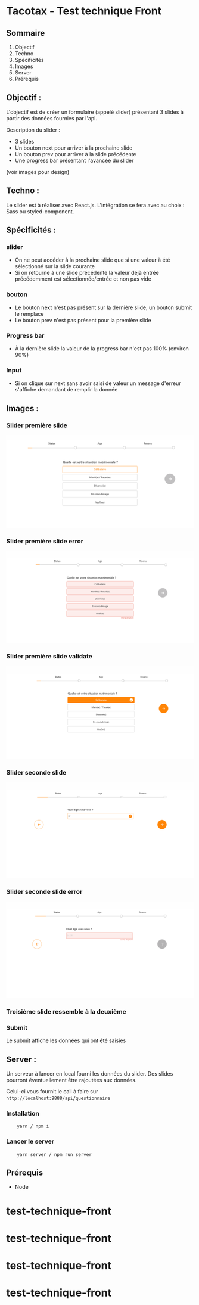 # Tacotax - Test technique Front
## Sommaire
1. Objectif
2. Techno
3. Spécificités
4. Images
5. Server
6. Prérequis

## Objectif :
L'objectif est de créer un formulaire (appelé slider) présentant 3 slides à partir des données fournies par l'api.

Description du slider :

* 3 slides
* Un bouton next pour arriver à la prochaine slide
* Un bouton prev pour arriver à la slide précédente
* Une progress bar présentant l'avancée du slider

(voir images pour design)

## Techno :
Le slider est à réaliser avec React.js.
L'intégration se fera avec au choix : Sass ou styled-component.

## Spécificités :
### slider
* On ne peut accéder à la prochaine slide que si une valeur à été sélectionné sur la slide courante
* Si on retourne à une slide précédente la valeur déjà entrée précédemment est sélectionnée/entrée et non pas vide

### bouton
* Le bouton next n'est pas présent sur la dernière slide, un bouton submit le remplace
* Le bouton prev n'est pas présent pour la première slide

### Progress bar
* À la dernière slide la valeur de la progress bar n'est pas 100% (environ 90%)

### Input
* Si on clique sur next sans avoir saisi de valeur un message d'erreur s'affiche demandant de remplir la donnée

## Images :
### Slider première slide
![Rendu du slider](./images_description/rendu_slider_slide_1.png)

### Slider première slide error
![Rendu du slider error](./images_description/rendu_slider_slide_1_error.png)

### Slider première slide validate
![Rendu du slider validate](./images_description/rendu_slider_slide_1_validate.png)

### Slider seconde slide
![Rendu du slider 2](./images_description/rendu_slider_slide_2.png)

### Slider seconde slide error
![Rendu du slider 2](./images_description/rendu_slider_slide_2_error.png)

### Troisième slide ressemble à la deuxième

### Submit
Le submit affiche les données qui ont été saisies


## Server :
Un serveur à lancer en local fourni les données du slider.
Des slides pourront éventuellement être rajoutées aux données.

Celui-ci vous fournit le call à faire sur `http://localhost:9888/api/questionnaire`

### Installation
```
	yarn / npm i
```

### Lancer le server
```
	yarn server / npm run server
```

## Prérequis
* Node
# test-technique-front
# test-technique-front
# test-technique-front
# test-technique-front
